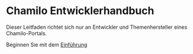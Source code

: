Chamilo Entwicklerhandbuch
===========================

Dieser Leitfaden richtet sich nur an Entwickler und Themenhersteller eines Chamilo-Portals.

Beginnen Sie mit dem [Einführung](introduction/README.md)